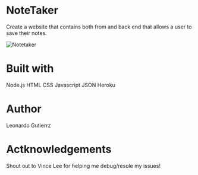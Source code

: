 # NoteTaker
Create a website that contains both from and back end that allows a user to save their notes. 

![Notetaker](./Display/Notes.png)

# Built with 
Node.js 
HTML 
CSS
Javascript 
JSON 
Heroku

# Author 
Leonardo Gutierrz 

# Actknowledgements 
Shout out to Vince Lee for helping me debug/resole my issues!